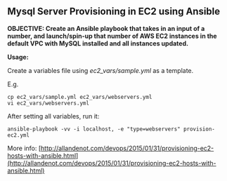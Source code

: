 ## Mysql Server Provisioning in EC2 using Ansible 

**OBJECTIVE: Create an Ansible playbook that takes in an input of a number, and launch/spin-up that number of AWS EC2 instances in the default VPC with MySQL installed and all instances updated.** 

**Usage:**

Create a variables file using *ec2_vars/sample.yml* as a template.

E.g. 

    cp ec2_vars/sample.yml ec2_vars/webservers.yml
    vi ec2_vars/webservers.yml
    
After setting all variables, run it:

    ansible-playbook -vv -i localhost, -e "type=webservers" provision-ec2.yml
    
More info: [http://allandenot.com/devops/2015/01/31/provisioning-ec2-hosts-with-ansible.html](http://allandenot.com/devops/2015/01/31/provisioning-ec2-hosts-with-ansible.html)
